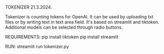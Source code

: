 TOKENIZER 21.3.2024.

Tokenizer is counting tokens for OpenAI. 
It can be used by uploading txt files or by writing text in text area field.
It's based on streamlit and tiktoken.
Additional models can be selected through radio buttons.

REQUIREMENTS:
pip install tiktoken
pip install streamlit

RUN:
streamlit run tokenizer.py